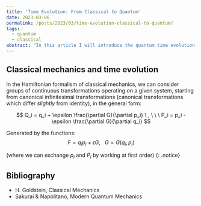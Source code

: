 ```yaml
---
title: 'Time Evolution: From Classical to Quantum'
date: 2023-03-06
permalink: /posts/2023/03/time-evolution-classical-to-quantum/
tags:
  - quantum
  - classical
abstract: "In this article I will introduce the quantum time evolution operator drawing parallels with classical mechanics and continuous transformations"
---
```


Classical mechanics and time evolution
------

In the Hamiltonian formalism of classical mechanics, we can consider groups of continuous transformations operating on a given system, starting from canonical infinitesimal transformations (canonical transformations which differ _slightly_ from identity), in the general form:

$$ Q_i = q_i + \epsilon \frac{\partial G}{\partial p_i} \ , \ \ \ P_i = p_i - \epsilon \frac{\partial G}{\partial q_i} $$


Generated by the functions:
$$ F = q_i p_i + \epsilon G, \ \ \ G = G(q_i, p_i) $$

(where we can exchange $p_i$ and $P_i$ by working at first order) {: .notice}




Bibliography
------
- H. Goldstein, Classical Mechanics
- Sakurai & Napolitano, Modern Quantum Mechanics

